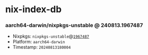 # nix-index-db
### aarch64-darwin/nixpkgs-unstable @ 240813.1967487
- Nixpkgs: `nixpkgs-unstable`@[`1967487`](https://github.com/NixOS/nixpkgs/commit/19674872444bb3e0768249e724d99c8649c3bd78)
- Platform: `aarch64-darwin`
- Timestamp: `20240813180004`
